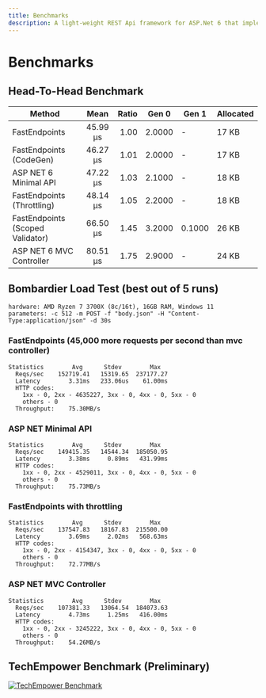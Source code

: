 ```yaml
---
title: Benchmarks
description: A light-weight REST Api framework for ASP.Net 6 that implements REPR (Request-Endpoint-Response) Pattern.
---
```


<h1>Benchmarks</h1>

## Head-To-Head Benchmark

| Method                           |   Mean   | Ratio | Gen 0  | Gen 1  | Allocated |
| -------------------------------- | :------: | ----: | ------ | ------ | --------- |
| FastEndpoints                    | 45.99 μs |  1.00 | 2.0000 | -      | 17 KB     |
| FastEndpoints (CodeGen)          | 46.27 μs |  1.01 | 2.0000 | -      | 17 KB     |
| ASP NET 6 Minimal API            | 47.22 μs |  1.03 | 2.1000 | -      | 18 KB     |
| FastEndpoints (Throttling)       | 48.14 μs |  1.05 | 2.2000 | -      | 18 KB     |
| FastEndpoints (Scoped Validator) | 66.50 μs |  1.45 | 3.2000 | 0.1000 | 26 KB     |
| ASP NET 6 MVC Controller         | 80.51 μs |  1.75 | 2.9000 | -      | 24 KB     |

## Bombardier Load Test (best out of 5 runs)

```
hardware: AMD Ryzen 7 3700X (8c/16t), 16GB RAM, Windows 11
parameters: -c 512 -m POST -f "body.json" -H "Content-Type:application/json" -d 30s
```

### FastEndpoints (45,000 more requests per second than mvc controller)

```
Statistics        Avg      Stdev        Max
  Reqs/sec    152719.41   15319.65  237177.27
  Latency        3.31ms   233.06us    61.00ms
  HTTP codes:
    1xx - 0, 2xx - 4635227, 3xx - 0, 4xx - 0, 5xx - 0
    others - 0
  Throughput:    75.30MB/s
```

### ASP NET Minimal API

```
Statistics        Avg      Stdev        Max
  Reqs/sec    149415.35   14544.34  185050.95
  Latency        3.38ms     0.89ms   431.99ms
  HTTP codes:
    1xx - 0, 2xx - 4529011, 3xx - 0, 4xx - 0, 5xx - 0
    others - 0
  Throughput:    75.73MB/s
```

### FastEndpoints with throttling

```
Statistics        Avg      Stdev        Max
  Reqs/sec    137547.83   18167.83  215500.00
  Latency        3.69ms     2.02ms   568.63ms
  HTTP codes:
    1xx - 0, 2xx - 4154347, 3xx - 0, 4xx - 0, 5xx - 0
    others - 0
  Throughput:    72.77MB/s
```

### ASP NET MVC Controller

```
Statistics        Avg      Stdev        Max
  Reqs/sec    107381.33   13064.54  184073.63
  Latency        4.73ms     1.25ms   416.00ms
  HTTP codes:
    1xx - 0, 2xx - 3245222, 3xx - 0, 4xx - 0, 5xx - 0
    others - 0
  Throughput:    54.26MB/s
```

## TechEmpower Benchmark (Preliminary)
<a href="https://www.techempower.com/benchmarks/#section=test&runid=b0f80483-5664-4bfb-9614-de615d1ac8f8&hw=ph&test=json&l=zik0zh-sf&c=8&a=2" target="_blank">
  <img src="/techempower-benchmarks.png" alt="TechEmpower Benchmark" />
</a>
